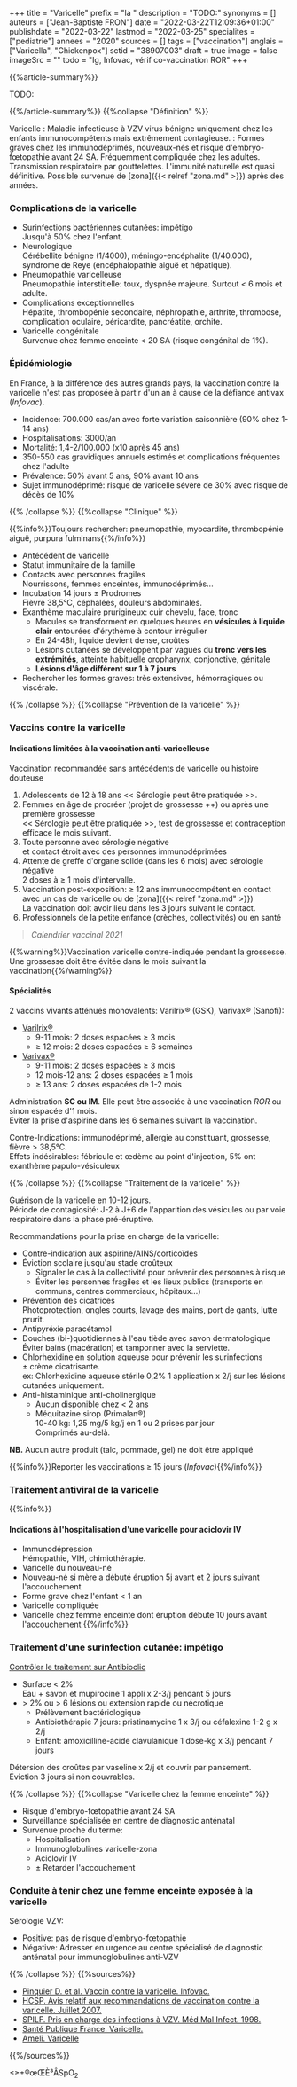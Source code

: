 +++
title = "Varicelle"
prefix = "la "
description = "TODO:"
synonyms = []
auteurs = ["Jean-Baptiste FRON"]
date = "2022-03-22T12:09:36+01:00"
publishdate = "2022-03-22"
lastmod = "2022-03-25"
specialites = ["pediatrie"]
annees = "2020"
sources = []
tags = ["vaccination"]
anglais = ["Varicella", "Chickenpox"]
sctid = "38907003"
draft = true
image = false
imageSrc = ""
todo = "Ig, Infovac, vérif co-vaccination ROR"
+++

{{%article-summary%}}

TODO:

{{%/article-summary%}}
{{%collapse "Définition" %}}

Varicelle
: Maladie infectieuse à VZV virus bénigne uniquement chez les enfants immunocompétents mais extrêmement contagieuse.
: Formes graves chez les immunodéprimés, nouveaux-nés et risque d'embryo-fœtopathie avant 24 SA. Fréquemment compliquée chez les adultes.  
Transmission respiratoire par gouttelettes. L'immunité naturelle est quasi définitive. Possible survenue de [zona]({{< relref "zona.md" >}}) après des années.

### Complications de la varicelle

- Surinfections bactériennes cutanées: impétigo  
  Jusqu'à 50% chez l'enfant.
- Neurologique  
  Cérébellite bénigne (1/4000), méningo-encéphalite (1/40.000), syndrome de Reye (encéphalopathie aiguë et hépatique).
- Pneumopathie varicelleuse  
  Pneumopathie interstitielle: toux, dyspnée majeure. Surtout < 6 mois et adulte.
- Complications exceptionnelles  
  Hépatite, thrombopénie secondaire, néphropathie, arthrite, thrombose, complication oculaire, péricardite, pancréatite, orchite.
- Varicelle congénitale  
  Survenue chez femme enceinte < 20 SA (risque congénital de 1%).

### Épidémiologie

En France, à la différence des autres grands pays, la vaccination contre la varicelle n'est pas proposée à partir d'un an à cause de la défiance antivax (*Infovac*).

- Incidence: 700.000 cas/an avec forte variation saisonnière (90% chez 1-14 ans)
- Hospitalisations: 3000/an
- Mortalité: 1,4-2/100.000 (x10 après 45 ans)
- 350-550 cas gravidiques annuels estimés et complications fréquentes chez l'adulte
- Prévalence: 50% avant 5 ans, 90% avant 10 ans
- Sujet immunodéprimé: risque de varicelle sévère de 30% avec risque de décès de 10%

{{% /collapse %}}
{{%collapse "Clinique" %}}

{{%info%}}Toujours rechercher: pneumopathie, myocardite, thrombopénie aiguë, purpura fulminans{{%/info%}}

- Antécédent de varicelle
- Statut immunitaire de la famille
- Contacts avec personnes fragiles  
  Nourrissons, femmes enceintes, immunodéprimés...
- Incubation 14 jours ± Prodromes  
  Fièvre 38,5°C, céphalées, douleurs abdominales.
- Exanthème maculaire prurigineux: cuir chevelu, face, tronc  
  - Macules se transforment en quelques heures en **vésicules à liquide clair** entourées d'érythème à contour irrégulier
  - En 24-48h, liquide devient dense, croûtes
  - Lésions cutanées se développent par vagues du **tronc vers les extrémités**, atteinte habituelle oropharynx, conjonctive, génitale
  - **Lésions d'âge différent sur 1 à 7 jours**
- Rechercher les formes graves: très extensives, hémorragiques ou viscérale.

{{% /collapse %}}
{{%collapse "Prévention de la varicelle" %}}

### Vaccins contre la varicelle

#### Indications limitées à la vaccination anti-varicelleuse

Vaccination recommandée sans antécédents de varicelle ou histoire douteuse

1. Adolescents de 12 à 18 ans
  << Sérologie peut être pratiquée >>.
2. Femmes en âge de procréer (projet de grossesse ++) ou après une première grossesse  
  << Sérologie peut être pratiquée >>, test de grossesse et contraception efficace le mois suivant.
3. Toute personne avec sérologie négative  
  et contact étroit avec des personnes immunodéprimées
4. Attente de greffe d'organe solide (dans les 6 mois) avec sérologie négative  
  2 doses à ≥ 1 mois d'intervalle.
5. Vaccination post-exposition: ≥ 12 ans immunocompétent en contact avec un cas de varicelle ou de [zona]({{< relref "zona.md" >}})  
  La vaccination doit avoir lieu dans les 3 jours suivant le contact.
6. Professionnels de la petite enfance (crèches, collectivités) ou en santé

> *Calendrier vaccinal 2021*

{{%warning%}}Vaccination varicelle contre-indiquée pendant la grossesse. Une grossesse doit être évitée dans le mois suivant la vaccination{{%/warning%}}

#### Spécialités

2 vaccins vivants atténués monovalents: Varilrix® (GSK), Varivax® (Sanofi):

- [Varilrix®](https://base-donnees-publique.medicaments.gouv.fr/affichageDoc.php?specid=62521070&typedoc=R)  
  - 9-11 mois: 2 doses espacées ≥ 3 mois
  - ≥ 12 mois: 2 doses espacées ≥ 6 semaines
- [Varivax®](https://base-donnees-publique.medicaments.gouv.fr/affichageDoc.php?specid=69201849&typedoc=R)
  - 9-11 mois: 2 doses espacées ≥ 3 mois
  - 12 mois-12 ans: 2 doses espacées ≥ 1 mois
  - ≥ 13 ans: 2 doses espacées de 1-2 mois

Administration **SC ou IM**. Elle peut être associée à une vaccination *ROR* ou sinon espacée d'1 mois.  
Éviter la prise d'aspirine dans les 6 semaines suivant la vaccination.

Contre-Indications: immunodéprimé, allergie au constituant, grossesse, fièvre > 38,5°C.  
Effets indésirables: fébricule et œdème au point d'injection, 5% ont exanthème papulo-vésiculeux

{{% /collapse %}}
{{%collapse "Traitement de la varicelle" %}}

Guérison de la varicelle en 10-12 jours.  
Période de contagiosité: J-2 à J+6 de l'apparition des vésicules ou par voie respiratoire dans la phase pré-éruptive.

Recommandations pour la prise en charge de la varicelle:

- Contre-indication aux aspirine/AINS/corticoïdes  
- Éviction scolaire jusqu'au stade croûteux
  - Signaler le cas à la collectivité pour prévenir des personnes à risque
  - Éviter les personnes fragiles et les lieux publics (transports en communs, centres commerciaux, hôpitaux...)
- Prévention des cicatrices  
  Photoprotection, ongles courts, lavage des mains, port de gants, lutte prurit.
- Antipyréxie paracétamol
- Douches (bi-)quotidiennes à l'eau tiède avec savon dermatologique  
  Éviter bains (macération) et tamponner avec la serviette.
- Chlorhexidine en solution aqueuse pour prévenir les surinfections  
  ± crème cicatrisante.  
  ex: Chlorhexidine aqueuse stérile 0,2% 1 application x 2/j sur les lésions cutanées uniquement.
- Anti-histaminique anti-cholinergique
  - Aucun disponible chez < 2 ans  
  - Méquitazine sirop (Primalan®)  
  10-40 kg: 1,25 mg/5 kg/j en 1 ou 2 prises par jour  
  Comprimés au-delà.

**NB.** Aucun autre produit (talc, pommade, gel) ne doit être appliqué

{{%info%}}Reporter les vaccinations ≥ 15 jours (*Infovac*){{%/info%}}

### Traitement antiviral de la varicelle

{{%info%}}

#### Indications à l'hospitalisation d'une varicelle pour aciclovir IV

- Immunodépression  
  Hémopathie, VIH, chimiothérapie.
- Varicelle du nouveau-né
- Nouveau-né si mère a débuté éruption 5j avant et 2 jours suivant l'accouchement
- Forme grave chez l'enfant < 1 an
- Varicelle compliquée
- Varicelle chez femme enceinte dont éruption débute 10 jours avant l'accouchement
{{%/info%}}

### Traitement d'une surinfection cutanée: impétigo

[Contrôler le traitement sur Antibioclic](https://antibioclic.com/strategie/91/675)

- Surface < 2%  
  Eau + savon et mupirocine 1 appli x 2-3/j pendant 5 jours
- \> 2% ou > 6 lésions ou extension rapide ou nécrotique  
  - Prélèvement bactériologique
  - Antibiothérapie 7 jours: pristinamycine 1 x 3/j ou céfalexine 1-2 g x 2/j  
  - Enfant: amoxicilline-acide clavulanique 1 dose-kg x 3/j pendant 7 jours

Détersion des croûtes par vaseline x 2/j et couvrir par pansement.  
Éviction 3 jours si non couvrables.

{{% /collapse %}}
{{%collapse "Varicelle chez la femme enceinte" %}}

- Risque d'embryo-fœtopathie avant 24 SA
- Surveillance spécialisée en centre de diagnostic anténatal
- Survenue proche du terme:
  - Hospitalisation
  - Immunoglobulines varicelle-zona
  - Aciclovir IV
  - ± Retarder l'accouchement

### Conduite à tenir chez une femme enceinte exposée à la varicelle

Sérologie VZV:

- Positive: pas de risque d'embryo-fœtopathie
- Négative: Adresser en urgence au centre spécialisé de diagnostic anténatal pour immunoglobulines anti-VZV

{{% /collapse %}}
{{%sources%}}

- [Pinquier D. et al. Vaccin contre la varicelle. Infovac.](https://www.infovac.fr/docman-marc/public/fiches/1471-fiche-varicelle/file)
- [HCSP. Avis relatif aux recommandations de vaccination contre la varicelle. Juillet 2007.](https://www.hcsp.fr/Explore.cgi/Telecharger?NomFichier=hcsp045a20070705_Varicelle.pdf)
- [SPILF. Pris en charge des infections à VZV. Méd Mal Infect. 1998.](https://www.infectiologie.com/UserFiles/File/medias/_documents/consensus/vzv98.pdf)
- [Santé Publique France. Varicelle.](https://www.santepubliquefrance.fr/maladies-et-traumatismes/maladies-a-prevention-vaccinale/varicelle)
- [Ameli. Varicelle](https://www.ameli.fr/assure/sante/themes/varicelle)

{{%/sources%}}

≤≥±®œŒÈ³ÂSpO<sub>2</sub>
